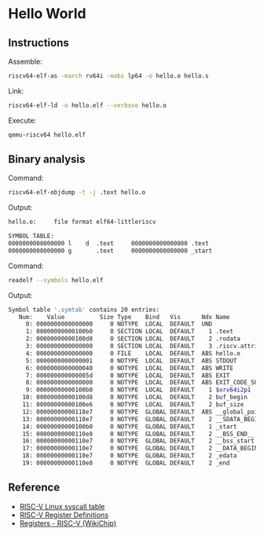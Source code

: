 # Hello World

## Instructions

Assemble:

```sh
riscv64-elf-as -march rv64i -mabi lp64 -o hello.o hello.s
```

Link:

```sh
riscv64-elf-ld -o hello.elf --verbose hello.o
```

Execute:

```sh
qemu-riscv64 hello.elf
```

## Binary analysis

Command:

```sh
riscv64-elf-objdump -t -j .text hello.o
```

Output:

```sh
hello.o:     file format elf64-littleriscv

SYMBOL TABLE:
0000000000000000 l    d  .text     0000000000000000 .text
0000000000000000 g       .text     0000000000000000 _start
```

Command:

```sh
readelf --symbols hello.elf
```

Output:

```sh
Symbol table '.symtab' contains 20 entries:
   Num:    Value          Size Type    Bind   Vis      Ndx Name
     0: 0000000000000000     0 NOTYPE  LOCAL  DEFAULT  UND
     1: 00000000000100b0     0 SECTION LOCAL  DEFAULT    1 .text
     2: 00000000000100d8     0 SECTION LOCAL  DEFAULT    2 .rodata
     3: 0000000000000000     0 SECTION LOCAL  DEFAULT    3 .riscv.attributes
     4: 0000000000000000     0 FILE    LOCAL  DEFAULT  ABS hello.o
     5: 0000000000000001     0 NOTYPE  LOCAL  DEFAULT  ABS STDOUT
     6: 0000000000000040     0 NOTYPE  LOCAL  DEFAULT  ABS WRITE
     7: 000000000000005d     0 NOTYPE  LOCAL  DEFAULT  ABS EXIT
     8: 0000000000000000     0 NOTYPE  LOCAL  DEFAULT  ABS EXIT_CODE_SUCCESS
     9: 00000000000100b0     0 NOTYPE  LOCAL  DEFAULT    1 $xrv64i2p1
    10: 00000000000100d8     0 NOTYPE  LOCAL  DEFAULT    2 buf_begin
    11: 00000000000100e6     0 NOTYPE  LOCAL  DEFAULT    2 buf_size
    12: 00000000000118e7     0 NOTYPE  GLOBAL DEFAULT  ABS __global_pointer$
    13: 00000000000110e7     0 NOTYPE  GLOBAL DEFAULT    2 __SDATA_BEGIN__
    14: 00000000000100b0     0 NOTYPE  GLOBAL DEFAULT    1 _start
    15: 00000000000110e8     0 NOTYPE  GLOBAL DEFAULT    2 __BSS_END__
    16: 00000000000110e7     0 NOTYPE  GLOBAL DEFAULT    2 __bss_start
    17: 00000000000110e7     0 NOTYPE  GLOBAL DEFAULT    2 __DATA_BEGIN__
    18: 00000000000110e7     0 NOTYPE  GLOBAL DEFAULT    2 _edata
    19: 00000000000110e8     0 NOTYPE  GLOBAL DEFAULT    2 _end
```

## Reference

- [RISC-V Linux syscall table](https://jborza.com/post/2021-05-11-riscv-linux-syscalls/)
- [RISC-V Register Definitions](https://msyksphinz-self.github.io/riscv-isadoc/html/regs.html)
- [Registers - RISC-V (WikiChip)](https://en.wikichip.org/wiki/risc-v/registers)
